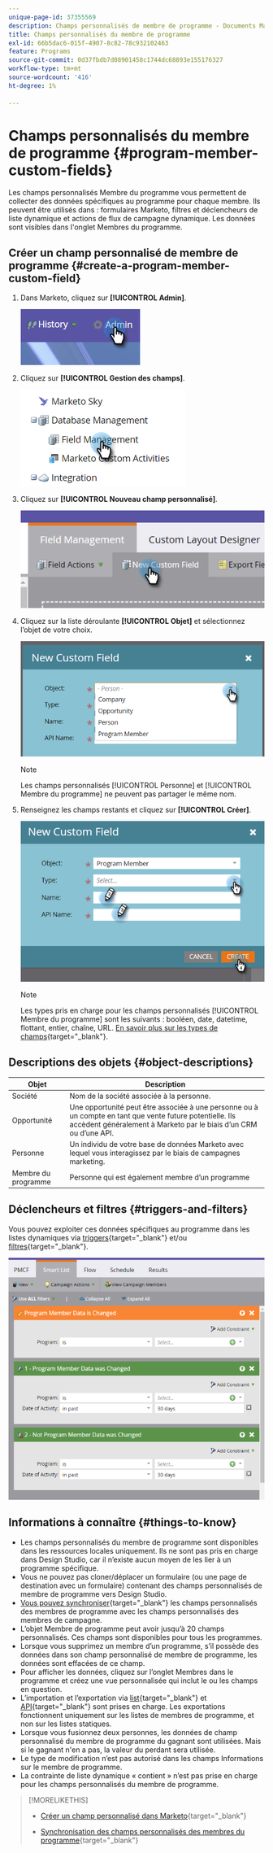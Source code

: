 ```yaml
---
unique-page-id: 37355569
description: Champs personnalisés de membre de programme - Documents Marketo - Documentation du produit
title: Champs personnalisés du membre de programme
exl-id: 66b5dac6-015f-4907-8c82-78c932102463
feature: Programs
source-git-commit: 0d37fbdb7d08901458c1744dc68893e155176327
workflow-type: tm+mt
source-wordcount: '416'
ht-degree: 1%

---
```


# Champs personnalisés du membre de programme {#program-member-custom-fields}

Les champs personnalisés Membre du programme vous permettent de collecter des données spécifiques au programme pour chaque membre. Ils peuvent être utilisés dans : formulaires Marketo, filtres et déclencheurs de liste dynamique et actions de flux de campagne dynamique. Les données sont visibles dans l&#39;onglet Membres du programme.

## Créer un champ personnalisé de membre de programme {#create-a-program-member-custom-field}

1. Dans Marketo, cliquez sur **[!UICONTROL Admin]**.

   ![](assets/one.png)

1. Cliquez sur **[!UICONTROL Gestion des champs]**.

   ![](assets/two.png)

1. Cliquez sur **[!UICONTROL Nouveau champ personnalisé]**.

   ![](assets/three.png)

1. Cliquez sur la liste déroulante **[!UICONTROL Objet]** et sélectionnez l’objet de votre choix.

   ![](assets/four.png)

   >[!NOTE]
   >
   >Les champs personnalisés [!UICONTROL Personne] et [!UICONTROL Membre du programme] ne peuvent pas partager le même nom.

1. Renseignez les champs restants et cliquez sur **[!UICONTROL Créer]**.

   ![](assets/five.png)

   >[!NOTE]
   >
   >Les types pris en charge pour les champs personnalisés [!UICONTROL Membre du programme] sont les suivants : booléen, date, datetime, flottant, entier, chaîne, URL. [En savoir plus sur les types de champs](/help/marketo/product-docs/administration/field-management/custom-field-type-glossary.md){target="_blank"}.

## Descriptions des objets {#object-descriptions}

| Objet | Description |
|---|---|
| Société | Nom de la société associée à la personne. |
| Opportunité | Une opportunité peut être associée à une personne ou à un compte en tant que vente future potentielle. Ils accèdent généralement à Marketo par le biais d’un CRM ou d’une API. |
| Personne | Un individu de votre base de données Marketo avec lequel vous interagissez par le biais de campagnes marketing. |
| Membre du programme | Personne qui est également membre d’un programme |

## Déclencheurs et filtres {#triggers-and-filters}

Vous pouvez exploiter ces données spécifiques au programme dans les listes dynamiques via [triggers](/help/marketo/product-docs/core-marketo-concepts/smart-campaigns/creating-a-smart-campaign/define-smart-list-for-smart-campaign-trigger.md){target="_blank"} et/ou [filtres](/help/marketo/product-docs/core-marketo-concepts/smart-lists-and-static-lists/creating-a-smart-list/find-and-add-filters-to-a-smart-list.md){target="_blank"}.

![](assets/six.png)

## Informations à connaître {#things-to-know}

* Les champs personnalisés du membre de programme sont disponibles dans les ressources locales uniquement. Ils ne sont pas pris en charge dans Design Studio, car il n’existe aucun moyen de les lier à un programme spécifique.
* Vous ne pouvez pas cloner/déplacer un formulaire (ou une page de destination avec un formulaire) contenant des champs personnalisés de membre de programme vers Design Studio.
* [Vous pouvez synchroniser](/help/marketo/product-docs/core-marketo-concepts/programs/working-with-programs/program-member-custom-field-sync.md){target="_blank"} les champs personnalisés des membres de programme avec les champs personnalisés des membres de campagne.
* L’objet Membre de programme peut avoir jusqu’à 20 champs personnalisés. Ces champs sont disponibles pour tous les programmes.
* Lorsque vous supprimez un membre d’un programme, s’il possède des données dans son champ personnalisé de membre de programme, les données sont effacées de ce champ.
* Pour afficher les données, cliquez sur l’onglet Membres dans le programme et créez une vue personnalisée qui inclut le ou les champs en question.
* L’importation et l’exportation via [list](/help/marketo/getting-started/quick-wins/import-a-list-of-people.md){target="_blank"} et [API](https://experienceleague.adobe.com/fr/docs/marketo-developer/marketo/home){target="_blank"} sont prises en charge. Les exportations fonctionnent uniquement sur les listes de membres de programme, et non sur les listes statiques.
* Lorsque vous fusionnez deux personnes, les données de champ personnalisé du membre de programme du gagnant sont utilisées. Mais si le gagnant n&#39;en a pas, la valeur du perdant sera utilisée.
* Le type de modification n’est pas autorisé dans les champs Informations sur le membre de programme.
* La contrainte de liste dynamique « contient » n’est pas prise en charge pour les champs personnalisés du membre de programme.

>[!MORELIKETHIS]
>
>* [Créer un champ personnalisé dans Marketo](/help/marketo/product-docs/administration/field-management/create-a-custom-field-in-marketo.md){target="_blank"}
>
>* [Synchronisation des champs personnalisés des membres du programme](/help/marketo/product-docs/core-marketo-concepts/programs/working-with-programs/program-member-custom-field-sync.md){target="_blank"}

